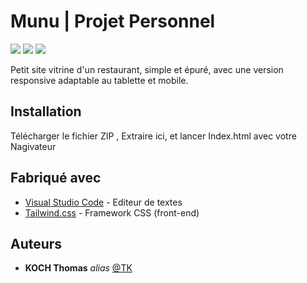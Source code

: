 # Munu | Projet Personnel

<img src="https://img.shields.io/badge/HTML5-E34F26?style=for-the-badge&logo=html5&logoColor=white" /> <img src="https://img.shields.io/badge/CSS3-1572B6?style=for-the-badge&logo=css3&logoColor=white" /> <img src="https://img.shields.io/badge/Tailwind_CSS-38B2AC?style=for-the-badge&logo=tailwind-css&logoColor=white" />

Petit site vitrine d'un restaurant, simple et épuré, avec une version responsive adaptable au tablette et mobile.

## Installation

Télécharger le fichier ZIP , Extraire ici, et lancer Index.html avec votre Nagivateur

## Fabriqué avec

* [Visual Studio Code](https://code.visualstudio.com/) - Editeur de textes
* [Tailwind.css](https://tailwindcss.com/) - Framework CSS (front-end)

## Auteurs

* **KOCH Thomas** _alias_ [@TK](https://github.com/KOCH-Thomas)

